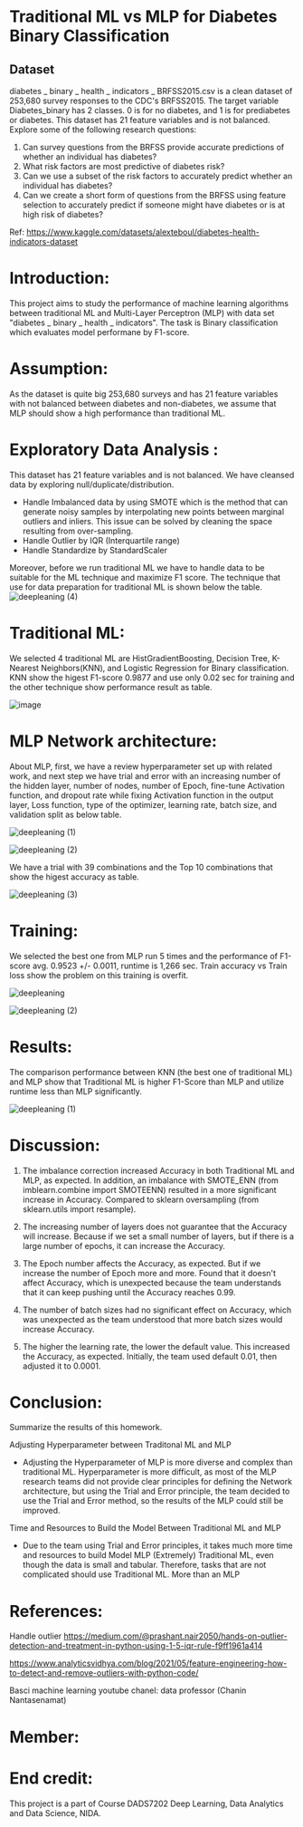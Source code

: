 
# Traditional ML vs MLP for Diabetes Binary Classification
## Dataset
diabetes _ binary _ health _ indicators _ BRFSS2015.csv is a clean dataset of 253,680 survey responses to the CDC's BRFSS2015. The target variable Diabetes_binary has 2 classes. 0 is for no diabetes, and 1 is for prediabetes or diabetes. This dataset has 21 feature variables and is not balanced.
Explore some of the following research questions:

  1. Can survey questions from the BRFSS provide accurate predictions of whether an individual has diabetes?
  2. What risk factors are most predictive of diabetes risk?
  3. Can we use a subset of the risk factors to accurately predict whether an individual has diabetes?
  4. Can we create a short form of questions from the BRFSS using feature selection to accurately predict if someone might have diabetes or is at high risk of diabetes?

Ref: https://www.kaggle.com/datasets/alexteboul/diabetes-health-indicators-dataset

# Introduction: 
This project aims to study the performance of machine learning algorithms between traditional ML and Multi-Layer Perceptron (MLP) with data set "diabetes _ binary _ health _ indicators". The task is Binary classification which evaluates model performane by F1-score.

# Assumption:
As the dataset is quite big 253,680 surveys and has 21 feature variables with not balanced between diabetes and non-diabetes, we assume that MLP should show a high performance than traditional ML. 


# Exploratory Data Analysis :
This dataset has 21 feature variables and is not balanced. We have cleansed data by exploring null/duplicate/distribution. 
  - Handle Imbalanced data by using SMOTE which is the method that can generate noisy samples by interpolating new points between marginal outliers and inliers. This issue can be solved by cleaning the space resulting from over-sampling. 
  - Handle Outlier by IQR (Interquartile range)
  - Handle Standardize by StandardScaler

  Moreover, before we run traditional ML we have to handle data to be suitable for the ML technique and maximize F1 score. The technique that use for data preparation for traditional ML is shown below the table.
![deepleaning (4)](https://user-images.githubusercontent.com/107410157/189487745-515b2efb-e43f-48c6-b2b5-fb31796f9d82.png)



# Traditional ML:
We selected 4 traditional ML are HistGradientBoosting, Decision Tree, K-Nearest Neighbors(KNN), and Logistic Regression for Binary classification.
KNN show the higest F1-score 0.9877 and use only 0.02 sec for training and the other technique show performance result as table.

![image](https://user-images.githubusercontent.com/107410157/189485680-2a6b702b-2799-4b5b-98da-5b122ced2b53.png)


# MLP Network architecture:
About MLP, first, we have a review hyperparameter set up with related work, and next step we have trial and error with an increasing number of the hidden layer, number of nodes, number of Epoch, fine-tune Activation function, and dropout rate while fixing Activation function in the output layer, Loss function, type of the optimizer, learning rate, batch size, and validation split as below table.

![deepleaning (1)](https://user-images.githubusercontent.com/107410157/189487379-37527650-3d31-4214-8f6d-febaff90576d.png)

![deepleaning (2)](https://user-images.githubusercontent.com/107410157/189487383-d8bd4bc5-3cb6-4ff6-9744-43287cf01372.png)

We have a trial with 39 combinations and the Top 10 combinations that show the higest accuracy as table.

![deepleaning (3)](https://user-images.githubusercontent.com/107410157/189487781-aa71219d-3ad5-4bad-a4e5-7fe5f667cd8f.png)




# Training:

We selected the best one from MLP run 5 times and the performance of F1-score avg. 0.9523 +/- 0.0011, runtime is 1,266 sec.
Train accuracy vs Train loss show the problem on this training is overfit.

![deepleaning](https://user-images.githubusercontent.com/107410157/189488737-3cbc52c5-11dc-4e85-9b49-0a6aea944edd.png)

![deepleaning (2)](https://user-images.githubusercontent.com/107410157/189490390-09794b8c-483f-46ca-901e-b46e9773c3c4.png)





# Results:
The comparison performance between KNN (the best one of traditional ML) and MLP show that Traditional ML is higher F1-Score than MLP and utilize runtime less than MLP significantly.

![deepleaning (1)](https://user-images.githubusercontent.com/107410157/189489064-b10ca4a8-abe0-479d-8a6a-7497ff2f447a.png)


# Discussion:
1. The imbalance correction increased Accuracy in both Traditional ML and MLP, as expected. In addition, an imbalance with SMOTE_ENN (from imblearn.combine import SMOTEENN) resulted in a more significant increase in Accuracy. Compared to sklearn oversampling (from sklearn.utils import resample).

2. The increasing number of layers does not guarantee that the Accuracy will increase. Because if we set a small number of layers, but if there is a large number of epochs, it can increase the Accuracy.

3. The Epoch number affects the Accuracy, as expected. But if we increase the number of Epoch more and more. Found that it doesn't affect Accuracy, which is unexpected because the team understands that it can keep pushing until the Accuracy reaches 0.99.

4. The number of batch sizes had no significant effect on Accuracy, which was unexpected as the team understood that more batch sizes would increase Accuracy.

6. The higher the learning rate, the lower the default value. This increased the Accuracy, as expected. Initially, the team used default 0.01, then adjusted it to 0.0001.

# Conclusion:
Summarize the results of this homework.

Adjusting Hyperparameter between Traditonal ML and MLP
- Adjusting the Hyperparameter of MLP is more diverse and complex than traditional ML. Hyperparameter is more difficult, as most of the MLP research teams did not provide clear principles for defining the Network architecture, but using the Trial and Error principle, the team decided to use the Trial and Error method, so the results of the MLP could still be improved.

Time and Resources to Build the Model Between Traditional ML and MLP
- Due to the team using Trial and Error principles, it takes much more time and resources to build Model MLP (Extremely) Traditional ML, even though the data is small and tabular. Therefore, tasks that are not complicated should use Traditional ML. More than an MLP

# References:
Handle outlier
https://medium.com/@prashant.nair2050/hands-on-outlier-detection-and-treatment-in-python-using-1-5-iqr-rule-f9ff1961a414

https://www.analyticsvidhya.com/blog/2021/05/feature-engineering-how-to-detect-and-remove-outliers-with-python-code/

Basci machine learning
youtube chanel: data professor (Chanin Nantasenamat)

# Member:


# End credit: 
This project is a part of Course DADS7202 Deep Learning, Data Analytics and Data Science, NIDA.


